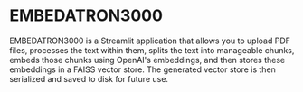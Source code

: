 # EMBEDATRON3000
EMBEDATRON3000 is a Streamlit application that allows you to upload PDF files, processes the text within them, splits the text into manageable chunks, embeds those chunks using OpenAI's embeddings, and then stores these embeddings in a FAISS vector store. The generated vector store is then serialized and saved to disk for future use.
